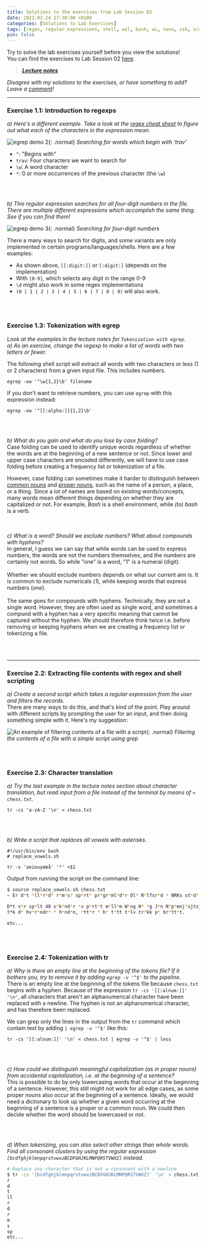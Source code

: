```yaml
---
title: Solutions to the exercises from Lab Session 02
date: 2021-02-24 17:30:00 +0100
categories: [Solutions to Lab Exercises]
tags: [regex, regular_expressions, shell, wsl, bash, wc, nano, zsh, scripting, grep, egrep, tr, read, echo, awk, gawk]
pin: false
---
```


Try to solve the lab exercises yourself before you view the solutions! <br>
You can find the exercises to Lab Session 02 [here](https://ling123labs.com/posts/Lab-Session-02/). <br>
> ***[Lecture notes](https://lingkurs.h.uib.no/webroot/index.php?page=scripting/searchregexp&lang=en&course=ling123)***

*Disagree with my solutions to the exercises, or have something to add? <br>
Leave a [comment](#post-extend-wrapper)!*

---


### Exercise 1.1: Introduction to regexps<br>

*a) Here's a different example. Take a look at the
[regex cheat sheet](https://developer.mozilla.org/en-US/docs/Web/JavaScript/Guide/Regular_Expressions/Cheatsheet)
to figure out what each of the characters in the expression mean.*

![egrep demo 2](/assets/img/regex%20demo%201.png){: .normal}
_Searching for words which begin with 'trav'_

 - `^`: "Begins with"
 - `trav`: Four characters we want to search for
 - `\w`: A word character
 - `*`: 0 or more occurrences of the previous character (the `\w`)

<br>
<br>


*b) This regular expression searches for all four-digit numbers in the file.
There are multiple different expressions which accomplish the same thing.
See if you can find them!*

![egrep demo 3](/assets/img/regex%20demo%203.png){: .normal}
_Searching for four-digit numbers_

There a many ways to search for digits, and some variants are only implemented in certain programs/languages/shells.
Here are a few examples:
  - As shown above, `[[:digit:]]` or `[:digit:]` (depends on the implementation)
  - With `[0-9]`, which selects any digit in the range 0-9
  - `\d` might also work in some regex implementations <br>
  - `(0 | 1 | 2 | 3 | 4 | 5 | 6 | 7 | 8 | 9)` will also work.

<br>
<br>


### Exercise 1.3: Tokenization with egrep <br>
*Look at the examples in the lecture notes for `Tokenization with egrep`. <br>
a) As an exercise, change the regexp to make a list of words with two letters or fewer.*<br>

The following shell script will extract all words with two characters or less (1 or 2 characters)
from a given input file. This includes numbers.

```shell
egrep -ow '^\w{1,2}\b' filename
```

If you don't want to retrieve numbers, you can use `egrep` with this expression instead:
```shell
egrep -ow '^[[:alpha:]]{1,2}\b'
```
<br>
<br>

*b) What do you gain and what do you lose by case folding?* <br>
Case folding can be used to identify unique words regardless of whether the words are at the beginning
of a new sentence or not. Since lower and upper case characters are encoded differently, we will have to use
case folding before creating a frequency list or tokenization of a file.

However, case folding can sometimes make it harder to distinguish between
[common nouns](https://www.merriam-webster.com/dictionary/noun#note-1) and
[proper nouns](https://www.merriam-webster.com/dictionary/proper%20noun), such as the name of
a person, a place, or a thing. Since a lot of names are based on existing words/concepts, many words mean
different things depending on whether they are capitalized or not. For example,
*Bash* is a shell environment, while *(to) bash* is a verb. <br>
<br>
<br>

*c) What is a word? Should we exclude numbers? What about compounds with hyphens?*<br>
In general, I guess we can say that while words can be used to express numbers,
the words are not the numbers themselves, and the numbers are certainly not words.
So while "one" is a word, "1" is a numeral (digit). <br>
<br>
Whether we should exclude numbers depends on what our current aim is. It is common to exclude
numericals (*1*), while keeping words that express numbers (*one*). <br>
<br>
The same goes for compounds with hyphens. Technically, they are not a single word.
However, they are often used as single word, and sometimes a compund with a hyphen has a very specific meaning
that cannot be captured without the hyphen. We should therefore think twice i.e. before removing or keeping hyphens when we
are creating a frequency list or tokenizing a file.

<br>
<br>

---

### Exercise 2.2: Extracting file contents with regex and shell scripting
*a) Create a second script which takes a regular expression from the user and filters the records.* <br>
There are many ways to do this, and that's kind of the point.
Play around with different scripts by prompting the user for an input, and then doing something
simple with it. Here's my suggestion:

![An example of filtering contents of a file with a script](/assets/img/answers-02/filter.sh.png){: .normal}
_Filtering the contents of a file with a simple script using grep_

<br>
<br>


### Exercise 2.3: Character translation <br>
*a) Try the last example in the lecture notes section about character translation,
but read input from a file instead of the terminal by means of `< chess.txt`.* <br>

```shell
tr -cs 'a-zA-Z '\n' < chess.txt
```

<br>
<br>

*b) Write a script that replaces all vowels with asterisks*. <br>

```shell
#!/usr/bin/env bash
# replace_vowels.sh

tr -s 'aeiouyæøå' '*' <$1

```

Output from running the script on the command line:
```bash
$ source replace_vowels.sh chess.txt
– Er d*t *ll*r*d* r*m*s? sp*rt* pr*gr*ml*d*r Ol* R*lfsr*d * NRKs st*d*.

D*t v*r sp*lt 40 s*k*nd*r *v p*rt*t m*ll*m W*ng H* *g J*n N*p*mnj*sjtsj*j. D*
t*k d* hv*r*ndr* * h*nd*n, *tt*r * h* t*tt t*lv tr*kk p* br*tt*t.

etc...
```

<br>
<br>


### Exercise 2.4: Tokenization with tr <br>
*a) Why is there an empty line at the beginning of the tokens file? If it bothers you, try to remove it by adding
`egrep -v '^$'` to the pipeline.*<br>
There is an empty line at the beginning of the tokens file because `chess.txt` begins with a hyphen.
Because of the expression `tr -cs '[[:alnum:]]' '\n'`, all characters that aren't an alphanumerical character
have been replaced with a newline. The hyphen is not an alphanumerical character, and has therefore been replaced.

We can grep only the lines in the output from the `tr` command which contain text by adding
`| egrep -v '^$'` like this:

```shell
tr -cs '[[:alnum:]]' '\n' < chess.txt | egrep -v '^$' | less
```

<br>
<br>


*c) How could we distinguish meaningful capitalization
(as in proper nouns) from accidental capitalization, i.e. at the beginning of a sentence?*<br>
This is possible to do by only lowercasing words that occur at the beginning of a sentence.
However, this still might not work for all edge cases, as some proper nouns also occur at the
beginning of a sentence. Ideally, we would need a dictionary to look up whether a given word occurring
at the beginning of a sentence is a proper or a common noun. We could then decide whether the word should
be lowercased or not. <br>

<br>
<br>

*d) When tokenizing, you can also select other strings than whole words. Find all consonant clusters by using the regular
expression `[bcdfghjklmnpqrstvwxzBCDFGHJKLMNPQRSTVWXZ]` instead.* <br>

```bash
# Replace any character that is not a consonant with a newline
$ tr -cs '[bcdfghjklmnpqrstvwxzBCDFGHJKLMNPQRSTVWXZ]' '\n' < chess.txt | less
r
d
t
ll
r
d
r
m
s
sp
etc...
```

<br>

